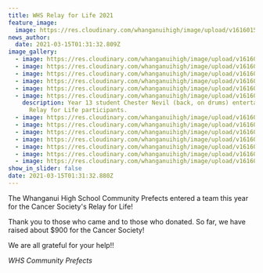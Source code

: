```yaml
---
title: WHS Relay for Life 2021
feature_image:
  image: https://res.cloudinary.com/whanganuihigh/image/upload/v1616015623/News/1.received_2849950555255666.jpg
news_author:
  date: 2021-03-15T01:31:32.809Z
image_gallery:
  - image: https://res.cloudinary.com/whanganuihigh/image/upload/v1616015646/News/1a.received_267300094925692.jpg
  - image: https://res.cloudinary.com/whanganuihigh/image/upload/v1616015672/News/3.IMG_20210313_160646_1.jpg
  - image: https://res.cloudinary.com/whanganuihigh/image/upload/v1616015721/News/4.IMG_20210313_160649.jpg
  - image: https://res.cloudinary.com/whanganuihigh/image/upload/v1616015751/News/5.IMG_20210313_160948.jpg
  - image: https://res.cloudinary.com/whanganuihigh/image/upload/v1616015769/News/5a.IMG_20210313..._160955.jpg
  - image: https://res.cloudinary.com/whanganuihigh/image/upload/v1616015816/News/6.IMG_20210313_170020.jpg
    description: Year 13 student Chester Nevil (back, on drums) entertained the
      Relay for Life participants.
  - image: https://res.cloudinary.com/whanganuihigh/image/upload/v1616015791/News/6a.FB_IMG_1615755044341.jpg
  - image: https://res.cloudinary.com/whanganuihigh/image/upload/v1616015848/News/7.IMG_20210314_015702.jpg
  - image: https://res.cloudinary.com/whanganuihigh/image/upload/v1616015871/News/8.IMG_20210314_043038.jpg
  - image: https://res.cloudinary.com/whanganuihigh/image/upload/v1616015896/News/9.IMG_20210314_025118.jpg
  - image: https://res.cloudinary.com/whanganuihigh/image/upload/v1616015928/News/10.IMG_20210314_090719.jpg
  - image: https://res.cloudinary.com/whanganuihigh/image/upload/v1616015963/News/11.IMG_20210313_162206.jpg
  - image: https://res.cloudinary.com/whanganuihigh/image/upload/v1616015996/News/received_302703714556241.jpg
show_in_slider: false
date: 2021-03-15T01:31:32.880Z
---
```

The Whanganui High School Community Prefects entered a team this year for the Cancer Society's Relay for Life!  

Thank you to those who came and to those who donated. So far, we have raised about $900 for the Cancer Society!  

We are all grateful for your help!!  

*WHS Community Prefects*